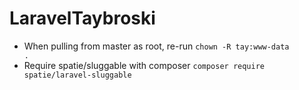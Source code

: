 # LaravelTaybroski

- When pulling from master as root, re-run <code>chown -R tay:www-data .</code>
- Require spatie/sluggable with composer <code>composer require spatie/laravel-sluggable</code>
